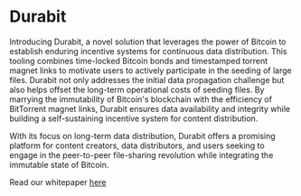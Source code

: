# Durabit
Introducing Durabit, a novel solution that leverages the power of Bitcoin to establish enduring incentive systems for continuous data distribution. This tooling combines time-locked Bitcoin bonds and timestamped torrent magnet links to motivate users to actively participate in the seeding of large files. Durabit not only addresses the initial data propagation challenge but also helps offset the long-term operational costs of seeding files. By marrying the immutability of Bitcoin's blockchain with the efficiency of BitTorrent magnet links, Durabit ensures data availability and integrity while building a self-sustaining incentive system for content distribution.

With its focus on long-term data distribution, Durabit offers a promising platform for content creators, data distributors, and users seeking to engage in the peer-to-peer file-sharing revolution while integrating the immutable state of Bitcoin.

Read our whitepaper [here](https://github.com/4de67a207019fd4d855ef0a188b4519c/Durabit/blob/main/Durabit%20-%20A%20Bitcoin-native%20Incentive%20Mechanism%20for%20Data%20Distribution.pdf)

